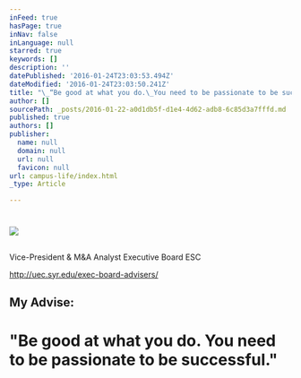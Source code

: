 ```yaml
---
inFeed: true
hasPage: true
inNav: false
inLanguage: null
starred: true
keywords: []
description: ''
datePublished: '2016-01-24T23:03:53.494Z'
dateModified: '2016-01-24T23:03:50.241Z'
title: "\_“Be good at what you do.\_You need to be passionate to be successful.”"
author: []
sourcePath: _posts/2016-01-22-a0d1db5f-d1e4-4d62-adb8-6c85d3a7fffd.md
published: true
authors: []
publisher:
  name: null
  domain: null
  url: null
  favicon: null
url: campus-life/index.html
_type: Article

---
```

# ![](https://s3-us-west-2.amazonaws.com/the-grid-img/p/8f74f24952c9df3c8360688676944d9901b067c2.jpg)

## 

Vice-President & M&A Analyst Executive Board ESC

http://uec.syr.edu/exec-board-advisers/

## My Advise:

# "Be good at what you do. You need to be passionate to be successful."